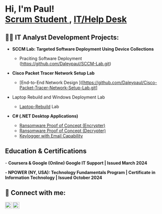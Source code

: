 <h1>Hi, I'm Paul! <br/><a href="https://github.com/joshmadakor1">Scrum Student </a>, <a href="https://www.linkedin.com/in/tyrese-daley/">IT/Help Desk</a>

<h2>👨‍💻 IT Analyst Development Projects:</h2>

- <b> SCCM Lab: Targeted Software Deployment Using Device Collections</b>
  - Praciting Software Deployment (https://github.com/Daleypaul/SCCM-Lab.git)
- <b>Cisco Packet Tracer Network Setup Lab</b>
  - [End-to-End Network Design ]([https://github.com/Daleypaul/Cisco-Packet-Tracer-Network-Setup-Lab.git]
- Laptop Rebuild and Windows Deployment Lab </b>
  - [Laptop-Rebuild](https://github.com/Daleypaul/Laptop-Rebuild/blob/main/README.md) Lab</b>
  

- <b>C# (.NET Desktop Applications)</b>
  - [Ransomware Proof of Concept (Encrypter)](https://github.com/joshmadakor1/EncrypterPOC)
  - [Ransomware Proof of Concept (Decrypter)](https://github.com/joshmadakor1/DecrypterPOC)
  - [Keylogger with Email Capability](https://github.com/joshmadakor1/Key-Logger-With-Email)


<h2> Education & Certifications </h2>
-  <b> Coursera & Google (Online) Google IT Support | Issued March 2024  
   <b>
     
-<b> NPOWER (NY, USA): Technology Fundamentals Program | Certificate in Information Technology | Issued October 2024 <b> 



<h2> 🤳 Connect with me:</h2>

[<img align="left" alt="JoshMadakor | YouTube" width="22px" src="https://cdn.jsdelivr.net/npm/simple-icons@v3/icons/youtube.svg" />][youtube]

[<img align="left" alt="PaulDaley | LinkedIn" width="22px" src="https://cdn.jsdelivr.net/npm/simple-icons@v3/icons/linkedin.svg" />][linkedin]



[youtube]: https://www.youtube.com/c/joshmadakor
[linkedin]: https://linkedin.com/in/tyrese-daley

<!--
**joshmadakor1/joshmadakor1** is a ✨ _special_ ✨ repository because its `README.md` (this file) appears on your GitHub profile.

Here are some ideas to get you started:

- 🔭 I’m currently working on ...
- 🌱 I’m currently learning ...
- 👯 I’m looking to collaborate on ...
- 🤔 I’m looking for help with ...
- 💬 Ask me about ...
- 📫 How to reach me: ...
- 😄 Pronouns: ...
- ⚡ Fun fact: ...
-->
